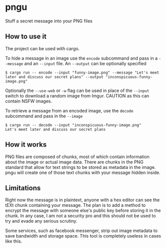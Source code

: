 # pngu

Stuff a secret message into your PNG files

## How to use it

The project can be used with cargo.

To hide a message in an image use the `encode` subcommand and pass in a `--message` and an `--input` file. An `--output` can be optionally specified

``` 
$ cargo run -- encode --input "funny-image.png" --message "Let's meet later and discuss our secret plans" --output "inconspicuous-funny-image.png"
```

Optionally the `--use-web` or `-w` flag can be used in place of the `--input` switch to download a random image from Imgur. CAUTION as this can contain NSFW images.

To retrieve a message from an encoded image, use the `decode` subcommand and pass in the `--image`

``` 
$ cargo run -- decode --input "inconspicuous-funny-image.png"  
Let's meet later and discuss our secret plans 
```

## How it works

PNG files are composed of chunks, most of which contain information about the image or actual image data. There are chunks in the PNG standard that allow for text strings to be stored as metadata in the image. pngu will create one of those text chunks with your message hidden inside.

## Limitations

 Right now the message is in plaintext, anyone with a hex editor can see the tEXt chunk containing your message. The plan is to add a method to encrypt the message with someone else's public key before storing it in the chunk. In any case, I am not a security pro and this should not be used to try and evade any serious scrutiny.

 Some services, such as facebook messenger, strip out image metadata to save bandwidth and storage space. This tool is completely useless in cases like this.